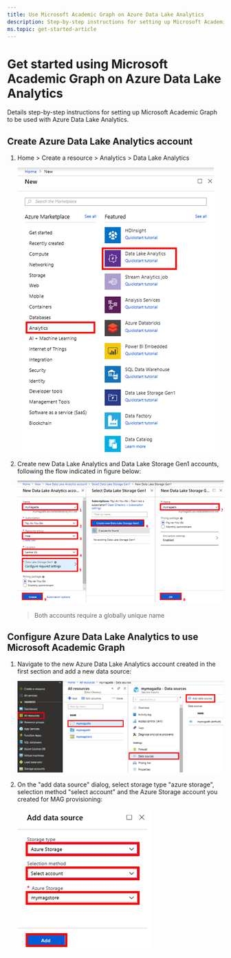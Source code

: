 ```yaml
---
title: Use Microsoft Academic Graph on Azure Data Lake Analytics
description: Step-by-step instructions for setting up Microsoft Academic Graph to be used with Azure Data Lake Analytics
ms.topic: get-started-article
---
```

# Get started using Microsoft Academic Graph on Azure Data Lake Analytics

Details step-by-step instructions for setting up Microsoft Academic Graph to be used with Azure Data Lake Analytics.

## Create Azure Data Lake Analytics account

1. Home > Create a resource > Analytics > Data Lake Analytics

    ![Figure07.png](Figure07.png)

1. Create new Data Lake Analytics and Data Lake Storage Gen1 accounts, following the flow indicated in figure below:

    ![Figure08.png](Figure08.png)

    > Both accounts require a globally unique name

## Configure Azure Data Lake Analytics to use Microsoft Academic Graph

1. Navigate to the new Azure Data Lake Analytics account created in the first section and add a new data source:

   ![Figure09.png](Figure09.png)

1. On the "add data source" dialog, select storage type "azure storage", selection method "select account" and the Azure Storage account you created for MAG provisioning:

   ![Figure10.png](Figure10.png)